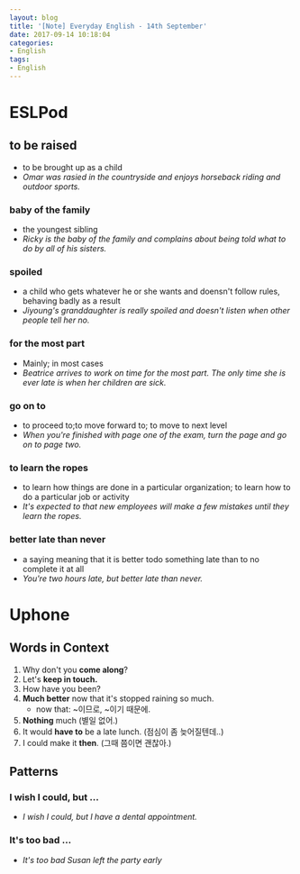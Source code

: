 ```yaml
---
layout: blog
title: '[Note] Everyday English - 14th September'
date: 2017-09-14 10:18:04
categories: 
- English
tags:
- English
---
```


# ESLPod
## to be raised
- to be brought up as a child
- *Omar was rasied in the countryside and enjoys horseback riding and outdoor sports.*

### baby of the family
- the youngest sibling
- *Ricky is the baby of the family and complains about being told what to do by all of his sisters.*

### spoiled
- a child who gets whatever he or she wants and doensn't follow rules, behaving badly as a result
- *Jiyoung's granddaughter is really spoiled and doesn't listen when other people tell her no.*

### for the most part
- Mainly; in most cases
- *Beatrice arrives to work on time for the most part. The only time she is ever late is when her children are sick.*

### go on to
- to proceed to;to move forward to; to move to next level
- *When you're finished with page one of the exam, turn the page and go on to page two.*

### to learn the ropes
- to learn how things are done in a particular organization; to learn how to do a particular job or activity
- *It's expected to that new employees will make a few mistakes until they learn the ropes.*

### better late than never
- a saying meaning that it is better todo something late than to no complete it at all
- *You're two hours late, but better late than never.*

# Uphone

## Words in Context
1. Why don't you **come along**?
1. Let's **keep in touch.**
1. How have you been?
1. **Much better** now that it's stopped raining so much.
    - now that: ~이므로, ~이기 때문에.
1. **Nothing** much (별일 없어.)
1. It would **have to** be a late lunch. (점심이 좀 늦어질텐데..)
1. I could make it **then**. (그때 쯤이면 괜찮아.)

## Patterns

### I wish I could, but ...
- *I wish I could, but I have a dental appointment.*

### It's too bad ...
- *It's too bad Susan left the party early*

